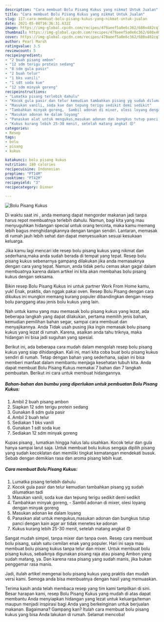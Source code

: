 ```yaml
---
description: "Cara membuat Bolu Pisang Kukus yang nikmat Untuk Jualan"
title: "Cara membuat Bolu Pisang Kukus yang nikmat Untuk Jualan"
slug: 117-cara-membuat-bolu-pisang-kukus-yang-nikmat-untuk-jualan
date: 2021-05-08T16:36:31.632Z
image: https://img-global.cpcdn.com/recipes/479aeef5a0e6c362/680x482cq70/bolu-pisang-kukus-foto-resep-utama.jpg
thumbnail: https://img-global.cpcdn.com/recipes/479aeef5a0e6c362/680x482cq70/bolu-pisang-kukus-foto-resep-utama.jpg
cover: https://img-global.cpcdn.com/recipes/479aeef5a0e6c362/680x482cq70/bolu-pisang-kukus-foto-resep-utama.jpg
author: Pearl Marsh
ratingvalue: 3.5
reviewcount: 5
recipeingredient:
- "2 buah pisang ambon"
- "12 sdm terigu protein sedang"
- "8 sdm gula pasir"
- "2 buah telur"
- "1 bks vanili"
- "1 sdt soda kue"
- "12 sdm minyak goreng"
recipeinstructions:
- "Lumatka pisang terlebih dahulu"
- "Kocok gula pasir dan telur kemudian tambahkan pisang yg sudah dilumatkan tadi"
- "Masukan vanili, soda kue dan tepung terigu sedikit demi sedikit"
- "Tambahkan minyak goreng,  Sambil adonan di mixer, olesi loyang dengan minyak goreng"
- "Masukan adonan ke dalam loyang"
- "Panaskan alat untuk mengukus,masukan adonan dan bungkus tutup panci dengan kain agar air tidak menetes ke adonan"
- "Kukus kurang lebih 25-30 menit, setelah matang angkat 😍"
categories:
- Resep
tags:
- bolu
- pisang
- kukus

katakunci: bolu pisang kukus 
nutrition: 180 calories
recipecuisine: Indonesian
preptime: "PT14M"
cooktime: "PT42M"
recipeyield: "3"
recipecategory: Dinner

---
```



![Bolu Pisang Kukus](https://img-global.cpcdn.com/recipes/479aeef5a0e6c362/680x482cq70/bolu-pisang-kukus-foto-resep-utama.jpg)

Di waktu  saat ini , anda memang dapat mengorder makanan jadi tanpa harus repot membuatnya terlebih dahulu. Namun, bagi kita yang mau menyuguhkan hidangan special untuk orang tercinta, maka kamu memang lebih bagus menghidangkannya dengan tangan sendiri. Lantaran, memasak di rumah jauh lebih sehat dan dapat menyesuaikan sesuai kesukaan keluarga.

Jika kamu lagi mencari ide resep bolu pisang kukus yang nikmat dan sederhana,maka anda sudah berada di tempat yang tepat. Resep bolu pisang kukus  sebenarnya gampang dilakukan jika anda memasaknya dengan cara yang tepat. Namun, anda tidak perlu cemas akan gagal dalam membuatnya 
karena dalam artikel ini kita akan membahas bolu pisang kukus dengan seksama.  

Bikin resep Bolu Pisang Kukus ini untuk partner Work From Home kamu, yuk! Enak, praktis, dan nggak pakai oven. Resep Bolu Pisang dengan cara dikukus ini mungkin memang kurang populer dibandingkan dengan resep bolu panggang atau jenis bolu kukus yang lain.

Nah untuk kamu yang mau memasak bolu pisang kukus yang lezat, ada beberapa langkah yang dapat dilakukan, pertama memilih jenis bahan, kemudian pemilihan bahan segar, sampai cara membuat dan menyajikannya. Anda Tidak usah pusing jika ingin memasak bolu pisang kukus yang lezat di rumah. Karena, asalkan anda  tahu triknya, maka hidangan ini bisa jadi suguhan yang spesial.

Berikut ini, ada beberapa cara mudah dalam mengolah resep bolu pisang kukus yang siap dihidangkan. Kali ini, mari kita coba buat bolu pisang kukus sendiri di rumah. Tetap dengan bahan yang sederhana, sajian ini bisa memberi manfaat dalam membantu menjaga kesehatan tubuh kita. Anda dapat membuat Bolu Pisang Kukus memakai 7 bahan dan 7 langkah pembuatan. Berikut ini cara untuk membuat hidangannya.

<!--inarticleads1-->

##### Bahan-bahan dan bumbu yang diperlukan untuk pembuatan Bolu Pisang Kukus:

1. Ambil 2 buah pisang ambon
1. Siapkan 12 sdm terigu protein sedang
1. Gunakan 8 sdm gula pasir
1. Ambil 2 buah telur
1. Sediakan 1 bks vanili
1. Gunakan 1 sdt soda kue
1. Sediakan 12 sdm minyak goreng


Kupas pisang , lumatkan hingga halus lalu sisahkan. Kocok telur dan gula hanya sampai larut saja. Untuk membuat bolu kukus sengaja dipilih pisang yang sudah kecoklatan dan memiliki tingkat kematangan mendekati busuk. Sebab dengan demikian rasa dan aroma pisang lebih kuat. 

<!--inarticleads2-->

##### Cara membuat Bolu Pisang Kukus:

1. Lumatka pisang terlebih dahulu
1. Kocok gula pasir dan telur kemudian tambahkan pisang yg sudah dilumatkan tadi
1. Masukan vanili, soda kue dan tepung terigu sedikit demi sedikit
1. Tambahkan minyak goreng,  - Sambil adonan di mixer, olesi loyang dengan minyak goreng
1. Masukan adonan ke dalam loyang
1. Panaskan alat untuk mengukus,masukan adonan dan bungkus tutup panci dengan kain agar air tidak menetes ke adonan
1. Kukus kurang lebih 25-30 menit, setelah matang angkat 😍


Sangat mudah simpel, tanpa mixer dan tanpa oven. Resep cara membuat bolu pisang, salah satu cemilan enak yang populer. Hari ini saya mau membuat bolu pisang kukus tanpa telur dan mixer. Untuk membuat bolu pisang kukus, sebaiknya digunakan pisang raja atau pisang Ambon yang sudah matang, ya. Dan karena rasa pisang yang sudah manis, jika bukan penggemar rasa manis. 

Jadi, itulah artikel mengenai  bolu pisang kukus  yang praktis dan mudah versi kami. Semoga anda bisa membuatnya dengan hasil yang memuaskan. 

Terima kasih anda telah membaca resep yang tim kami tampilkan di sini. Besar harapan kami, resep  Bolu Pisang Kukus yang mudah di atas dapat membantu Anda menyiapkan hidangan yang lezat untuk keluarga/teman maupun menjadi inspirasi bagi Anda yang berkeinginan untuk berjualan makanan. Bagaimana? Gampang kan? Itulah cara membuat bolu pisang kukus yang bisa Anda lakukan di rumah. Selamat mencoba!

